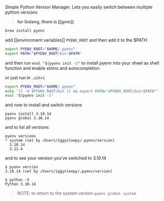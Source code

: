 Simple Python Version Manager.
Lets you easily switch between multiple python versions

> **for Golang, there is [[gvm]]**

```zsh
brew install pyenv
```

add [[environment variables]] `PYENV_ROOT` and then add it to the $PATH
```zsh
export PYENV_ROOT="$HOME/.pyenv"
export PATH="$PYENV_ROOT/bin:$PATH"
```

and then run `eval "$(pyenv init -)"` to install pyenv into your sheel as shell function and enable shims and autocompletion

or just run in `.zshrc`

```zsh
export PYENV_ROOT="$HOME/.pyenv"
echo '[[ -d $PYENV_ROOT/bin ]] && export PATH="$PYENV_ROOT/bin:$PATH"' >> ~/.zshrc
eval "$(pyenv init -)"
```

and now to install and switch versions
```
pyenv install 3.10.14
pyenv global 3.10.14
```

and to list all versions
```
pyenv versions
* system (set by /Users/iggysleepy/.pyenv/version)
  3.10.14
  3.12.4
```

and to see your version you've switched to 3.10.14

```
$ pyenv version
3.10.14 (set by /Users/iggysleepy/.pyenv/version)

$ python -V
Python 3.10.14
```

> NOTE: to return to the system version `pyenv global system`